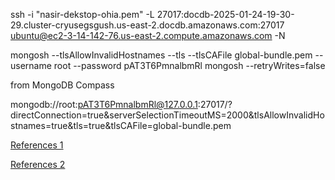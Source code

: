 




ssh -i "nasir-dekstop-ohia.pem" -L 27017:docdb-2025-01-24-19-30-29.cluster-cryusegsgush.us-east-2.docdb.amazonaws.com:27017 ubuntu@ec2-3-14-142-76.us-east-2.compute.amazonaws.com -N




mongosh --tlsAllowInvalidHostnames --tls --tlsCAFile global-bundle.pem --username root --password pAT3T6PmnalbmRl  mongosh --retryWrites=false



from MongoDB Compass

mongodb://root:pAT3T6PmnalbmRl@127.0.0.1:27017/?directConnection=true&serverSelectionTimeoutMS=2000&tlsAllowInvalidHostnames=true&tls=true&tlsCAFile=global-bundle.pem



[References 1](https://levelup.gitconnected.com/spring-boot-with-amazon-documentdb-2623d7b6cf43)

[References 2](https://www.youtube.com/watch?v=a224dfdfwgc)

